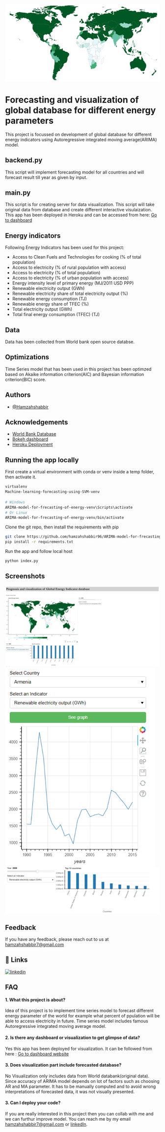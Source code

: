 
![Logo](pictures/logo.PNG)

    
# Forecasting and visualization of global database for different energy parameters

This project is focussed on development of global database for different energy indicators using Autoregressive integrated moving average(ARIMA) model.

## backend.py
This script will implement forecasting model for all countries and will forecast result till year as given by input.

## main.py
This script is for creating server for data visualization. This script will take original data from database and create different interactive visulaization. This app has been deployed in Heroku and can be accessed from here: 
[Go to dashboard](https://dashhamzah.herokuapp.com/)

## Energy indicators
Following Energy Indicators has been used for this project:
* Access to Clean Fuels and Technologies for cooking (% of total population)
* Access to electricity (% of rural population with access)
* Access to electricity (% of total population)
* Access to electricity (% of urban population with access)
* Energy intensity level of primary energy (MJ/2011 USD PPP)
* Renewable electricity output (GWh)
* Renewable electricity share of total electricity output (%)
* Renewable energy consumption (TJ)
* Renewable energy share of TFEC (%)
* Total electricity output (GWh)
* Total final energy consumption (TFEC) (TJ)

## Data
Data has been collected from World bank open source databse.
## Optimizations

Time Series model that has been used in this project has been optimzed based on Akaike information criterion(AIC) and Bayesian information criterion(BIC) score.

  
## Authors

- [@Hamzahshabbir](https://github.com/hamzahshabbir96)

  
## Acknowledgements

 - [World Bank Database](https://www.worldbank.org/en/home)
 - [Bokeh dashboard](https://docs.bokeh.org/en/latest/index.html)
 - [Heroku Deployment](https://www.heroku.com/)

## Running the app locally


First create a virtual environment with conda or venv inside a temp folder, then activate it.



```bash
virtualenv 
Machine-learning-forecasting-using-SVM-venv

# Windows
ARIMA-model-for-frecasting-of-energy-venv\Scripts\activate
# Or Linux
ARIMA-model-for-frecasting-of-energy-venv/bin/activate

```
Clone the git repo, then install the requirements with pip
```bash
git clone https://github.com/hamzahshabbir96/ARIMA-model-for-frecasting-of-energy.git
pip install -r requirements.txt
```
Run the app and follow local host 
```bash
python index.py
```
  
## Screenshots

![App Screenshot](pictures/Capture.PNG)
![App Screenshot](pictures/sc.PNG)
![App Screenshot](pictures/sc1.PNG)

  
## Feedback

If you have any feedback, please reach out to us at hamzahshabbir7@gmail.com

  
## 🔗 Links
[![linkedin](https://img.shields.io/badge/linkedin-0A66C2?style=for-the-badge&logo=linkedin&logoColor=white)](https://www.linkedin.com/in/hamzah-shabbir-108765a5/)

  
## FAQ

#### 1. What this project is about?

Idea of this project is to implement time series model to forecast different energy parameter of the world for example what percent of ppulation will be able to access electricity in future. Time series model includes famous Autoregressive integrated moving average model.
#### 2. Is there any dashboard or visualization to get glimpse of data? 

Yes this app has been deployed for visualization. It can be followed from here : [Go to dashboard website](https://dashhamzah.herokuapp.com/)

#### 3. Does visualization part include forecasted database?

No Visualization only includes data from World databank(original data). Since accuracy of ARIMA model depends on lot of factors such as choosing AR and MA parameter. It has to be manually computed and to avoid wrong interpretations of forecasted data, it was not visually presented.

#### 3. Can I deploy your code?

If you are really interested in this project then you can collab with me and we can furthur improve model. You can reach me by my email hamzahshabbir7@gmail.com or [linkedIn](https://www.linkedin.com/in/hamzah-shabbir-108765a5/). 
